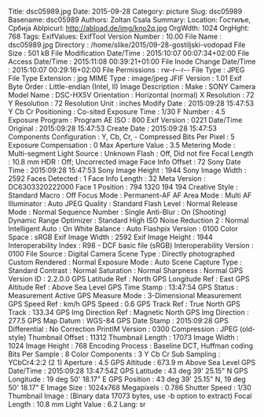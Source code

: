 Title: dsc05989.jpg
Date: 2015-09-28
Category: picture
Slug: dsc05989
Basename: dsc05989
Authors: Zoltan Csala
Summary:
Location: Гостиље, Србија
Ablpicurl: http://abload.de/img/kno2q.jpg
OrgWdth: 1024
OrgHght: 768
Tags:
ExifValues: ExifTool Version Number : 10.00
            File Name : dsc05989.jpg
            Directory : /home/slike/2015/09-28-gostiljski-vodopad
            File Size : 501 kB
            File Modification Date/Time : 2015:10:07 00:07:34+02:00
            File Access Date/Time : 2015:11:08 00:39:21+01:00
            File Inode Change Date/Time : 2015:10:07 00:29:16+02:00
            File Permissions : rw-r--r--
            File Type : JPEG
            File Type Extension : jpg
            MIME Type : image/jpeg
            JFIF Version : 1.01
            Exif Byte Order : Little-endian (Intel, II)
            Image Description :
            Make : SONY
            Camera Model Name : DSC-HX5V
            Orientation : Horizontal (normal)
            X Resolution : 72
            Y Resolution : 72
            Resolution Unit : inches
            Modify Date : 2015:09:28 15:47:53
            Y Cb Cr Positioning : Co-sited
            Exposure Time : 1/30
            F Number : 4.5
            Exposure Program : Program AE
            ISO : 800
            Exif Version : 0221
            Date/Time Original : 2015:09:28 15:47:53
            Create Date : 2015:09:28 15:47:53
            Components Configuration : Y, Cb, Cr, -
            Compressed Bits Per Pixel : 5
            Exposure Compensation : 0
            Max Aperture Value : 3.5
            Metering Mode : Multi-segment
            Light Source : Unknown
            Flash : Off, Did not fire
            Focal Length : 10.8 mm
            HDR : Off; Uncorrected image
            Face Info Offset : 72
            Sony Date Time : 2015:09:28 15:47:53
            Sony Image Height : 1944
            Sony Image Width : 2592
            Faces Detected : 1
            Face Info Length : 32
            Meta Version : DC6303320222000
            Face 1 Position : 794 1320 194 194
            Creative Style : Standard
            Macro : Off
            Focus Mode : Permanent-AF
            AF Area Mode : Multi
            AF Illuminator : Auto
            JPEG Quality : Standard
            Flash Level : Normal
            Release Mode : Normal
            Sequence Number : Single
            Anti-Blur : On (Shooting)
            Dynamic Range Optimizer : Standard
            High ISO Noise Reduction 2 : Normal
            Intelligent Auto : On
            White Balance : Auto
            Flashpix Version : 0100
            Color Space : sRGB
            Exif Image Width : 2592
            Exif Image Height : 1944
            Interoperability Index : R98 - DCF basic file (sRGB)
            Interoperability Version : 0100
            File Source : Digital Camera
            Scene Type : Directly photographed
            Custom Rendered : Normal
            Exposure Mode : Auto
            Scene Capture Type : Standard
            Contrast : Normal
            Saturation : Normal
            Sharpness : Normal
            GPS Version ID : 2.2.0.0
            GPS Latitude Ref : North
            GPS Longitude Ref : East
            GPS Altitude Ref : Above Sea Level
            GPS Time Stamp : 13:47:54
            GPS Status : Measurement Active
            GPS Measure Mode : 3-Dimensional Measurement
            GPS Speed Ref : km/h
            GPS Speed : 0.6
            GPS Track Ref : True North
            GPS Track : 133.34
            GPS Img Direction Ref : Magnetic North
            GPS Img Direction : 277.5
            GPS Map Datum : WGS-84
            GPS Date Stamp : 2015:09:28
            GPS Differential : No Correction
            PrintIM Version : 0300
            Compression : JPEG (old-style)
            Thumbnail Offset : 11312
            Thumbnail Length : 17073
            Image Width : 1024
            Image Height : 768
            Encoding Process : Baseline DCT, Huffman coding
            Bits Per Sample : 8
            Color Components : 3
            Y Cb Cr Sub Sampling : YCbCr4:2:2 (2 1)
            Aperture : 4.5
            GPS Altitude : 673.9 m Above Sea Level
            GPS Date/Time : 2015:09:28 13:47:54Z
            GPS Latitude : 43 deg 39' 25.15" N
            GPS Longitude : 19 deg 50' 18.17" E
            GPS Position : 43 deg 39' 25.15" N, 19 deg 50' 18.17" E
            Image Size : 1024x768
            Megapixels : 0.786
            Shutter Speed : 1/30
            Thumbnail Image : (Binary data 17073 bytes, use -b option to extract)
            Focal Length : 10.8 mm
            Light Value : 6.2
Lang: sr

